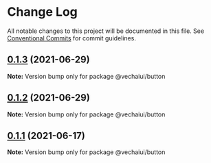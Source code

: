 # Change Log

All notable changes to this project will be documented in this file.
See [Conventional Commits](https://conventionalcommits.org) for commit guidelines.

## [0.1.3](https://github.com/vechai/vechaiui/compare/@vechaiui/button@0.1.2...@vechaiui/button@0.1.3) (2021-06-29)

**Note:** Version bump only for package @vechaiui/button





## [0.1.2](https://github.com/vechai/vechaiui/compare/@vechaiui/button@0.1.1...@vechaiui/button@0.1.2) (2021-06-29)

**Note:** Version bump only for package @vechaiui/button





## [0.1.1](https://github.com/vechai/vechaiui/compare/@vechaiui/button@0.1.0...@vechaiui/button@0.1.1) (2021-06-17)

**Note:** Version bump only for package @vechaiui/button
